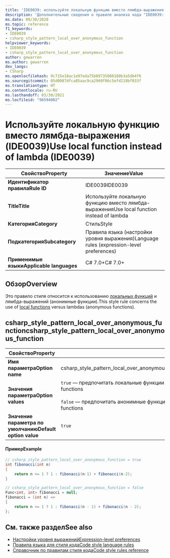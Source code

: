 ```yaml
---
title: 'IDE0039: используйте локальную функцию вместо лямбда-выражения'
description: 'Дополнительные сведения о правиле анализа кода "IDE0039: используйте локальную функцию вместо лямбда-выражения"'
ms.date: 09/30/2020
ms.topic: reference
f1_keywords:
- IDE0039
- csharp_style_pattern_local_over_anonymous_function
helpviewer_keywords:
- IDE0039
- csharp_style_pattern_local_over_anonymous_function
author: gewarren
ms.author: gewarren
dev_langs:
- CSharp
ms.openlocfilehash: 9c715e18ac1e97eda75b89735080180b3a5db4f6
ms.sourcegitcommit: 05d0087dfca85aac9ca2960f86c5efd218bf833f
ms.translationtype: HT
ms.contentlocale: ru-RU
ms.lasthandoff: 03/30/2021
ms.locfileid: "96594002"
---
```

# <a name="use-local-function-instead-of-lambda-ide0039"></a><span data-ttu-id="67861-103">Используйте локальную функцию вместо лямбда-выражения (IDE0039)</span><span class="sxs-lookup"><span data-stu-id="67861-103">Use local function instead of lambda (IDE0039)</span></span>

|<span data-ttu-id="67861-104">Свойство</span><span class="sxs-lookup"><span data-stu-id="67861-104">Property</span></span>|<span data-ttu-id="67861-105">Значение</span><span class="sxs-lookup"><span data-stu-id="67861-105">Value</span></span>|
|-|-|
| <span data-ttu-id="67861-106">**Идентификатор правила**</span><span class="sxs-lookup"><span data-stu-id="67861-106">**Rule ID**</span></span> | <span data-ttu-id="67861-107">IDE0039</span><span class="sxs-lookup"><span data-stu-id="67861-107">IDE0039</span></span> |
| <span data-ttu-id="67861-108">**Title**</span><span class="sxs-lookup"><span data-stu-id="67861-108">**Title**</span></span> | <span data-ttu-id="67861-109">Используйте локальную функцию вместо лямбда-выражения</span><span class="sxs-lookup"><span data-stu-id="67861-109">Use local function instead of lambda</span></span> |
| <span data-ttu-id="67861-110">**Категория**</span><span class="sxs-lookup"><span data-stu-id="67861-110">**Category**</span></span> | <span data-ttu-id="67861-111">Стиль</span><span class="sxs-lookup"><span data-stu-id="67861-111">Style</span></span> |
| <span data-ttu-id="67861-112">**Подкатегория**</span><span class="sxs-lookup"><span data-stu-id="67861-112">**Subcategory**</span></span> | <span data-ttu-id="67861-113">Правила языка (настройки уровня выражения)</span><span class="sxs-lookup"><span data-stu-id="67861-113">Language rules (expression-level preferences)</span></span> |
| <span data-ttu-id="67861-114">**Применимые языки**</span><span class="sxs-lookup"><span data-stu-id="67861-114">**Applicable languages**</span></span> | <span data-ttu-id="67861-115">C# 7.0+</span><span class="sxs-lookup"><span data-stu-id="67861-115">C# 7.0+</span></span> |

## <a name="overview"></a><span data-ttu-id="67861-116">Обзор</span><span class="sxs-lookup"><span data-stu-id="67861-116">Overview</span></span>

<span data-ttu-id="67861-117">Это правило стиля относится к использованию [локальных функций](../../../csharp/programming-guide/classes-and-structs/local-functions.md) и лямбда-выражений (анонимные функции).</span><span class="sxs-lookup"><span data-stu-id="67861-117">This style rule concerns the use of [local functions](../../../csharp/programming-guide/classes-and-structs/local-functions.md) versus lambdas (anonymous functions).</span></span>

## <a name="csharp_style_pattern_local_over_anonymous_function"></a><span data-ttu-id="67861-118">csharp_style_pattern_local_over_anonymous_function</span><span class="sxs-lookup"><span data-stu-id="67861-118">csharp_style_pattern_local_over_anonymous_function</span></span>

|<span data-ttu-id="67861-119">Свойство</span><span class="sxs-lookup"><span data-stu-id="67861-119">Property</span></span>|<span data-ttu-id="67861-120">Значение</span><span class="sxs-lookup"><span data-stu-id="67861-120">Value</span></span>|
|-|-|
| <span data-ttu-id="67861-121">**Имя параметра**</span><span class="sxs-lookup"><span data-stu-id="67861-121">**Option name**</span></span> | <span data-ttu-id="67861-122">csharp_style_pattern_local_over_anonymous_function</span><span class="sxs-lookup"><span data-stu-id="67861-122">csharp_style_pattern_local_over_anonymous_function</span></span>
| <span data-ttu-id="67861-123">**Значения параметра**</span><span class="sxs-lookup"><span data-stu-id="67861-123">**Option values**</span></span> | <span data-ttu-id="67861-124">`true` — предпочитать локальные функции анонимным.</span><span class="sxs-lookup"><span data-stu-id="67861-124">`true` - Prefer local functions over anonymous functions</span></span><br /><br /><span data-ttu-id="67861-125">`false` — предпочитать анонимные функции локальным.</span><span class="sxs-lookup"><span data-stu-id="67861-125">`false` - Prefer anonymous functions over local functions</span></span> |
| <span data-ttu-id="67861-126">**Значение параметра по умолчанию**</span><span class="sxs-lookup"><span data-stu-id="67861-126">**Default option value**</span></span> | `true` |

#### <a name="example"></a><span data-ttu-id="67861-127">Пример</span><span class="sxs-lookup"><span data-stu-id="67861-127">Example</span></span>

```csharp
// csharp_style_pattern_local_over_anonymous_function = true
int fibonacci(int n)
{
    return n <= 1 ? 1 : fibonacci(n-1) + fibonacci(n-2);
}

// csharp_style_pattern_local_over_anonymous_function = false
Func<int, int> fibonacci = null;
fibonacci = (int n) =>
{
    return n <= 1 ? 1 : fibonacci(n - 1) + fibonacci(n - 2);
};
```

## <a name="see-also"></a><span data-ttu-id="67861-128">См. также раздел</span><span class="sxs-lookup"><span data-stu-id="67861-128">See also</span></span>

- [<span data-ttu-id="67861-129">Настройки уровня выражений</span><span class="sxs-lookup"><span data-stu-id="67861-129">Expression-level preferences</span></span>](expression-level-preferences.md)
- [<span data-ttu-id="67861-130">Правила языка для стиля кода</span><span class="sxs-lookup"><span data-stu-id="67861-130">Code style language rules</span></span>](language-rules.md)
- [<span data-ttu-id="67861-131">Справочник по правилам стиля кода</span><span class="sxs-lookup"><span data-stu-id="67861-131">Code style rules reference</span></span>](index.md)
